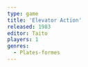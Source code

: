 ```yaml
---
type: game
title: 'Elevator Action'
released: 1983
editor: Taito
players: 1
genres:
  - Plates-formes
---
```

